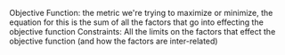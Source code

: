 Objective Function: the metric we're trying to maximize or minimize, the equation for this is the sum of all the factors that go into effecting the objective function
Constraints: All the limits on the factors that effect the objective function (and how the factors are inter-related)